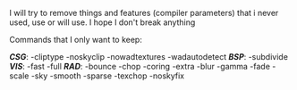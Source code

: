 I will try to remove things and features (compiler parameters) that i never used, use or will use. I hope I don't break anything

Commands that I only want to keep:

***CSG***: -cliptype -noskyclip -nowadtextures -wadautodetect
***BSP***: -subdivide
***VIS***: -fast -full
***RAD***: -bounce -chop -coring -extra -blur -gamma -fade -scale -sky -smooth -sparse -texchop -noskyfix
